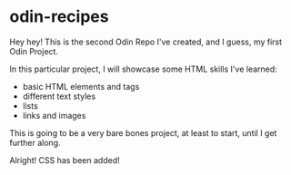 # odin-recipes
Hey hey! This is the second Odin Repo I've created, and I guess, my first Odin Project. 

In this particular project, I will showcase some HTML skills I've learned:
- basic HTML elements and tags
- different text styles
- lists
- links and images

This is going to be a very bare bones project, at least to start, until I get further along. 

Alright! CSS has been added!